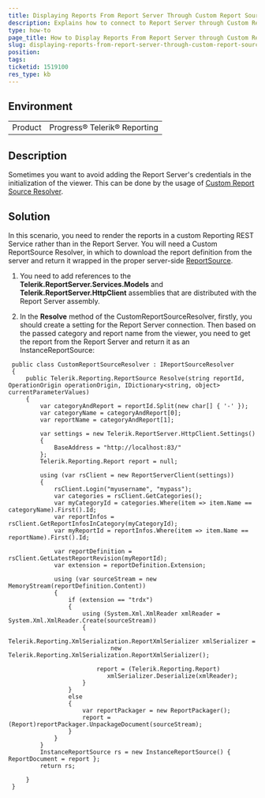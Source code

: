 ```yaml
---
title: Displaying Reports From Report Server Through Custom Report Source Resolver
description: Explains how to connect to Report Server through Custom Report Source Resolver and display a reprot
type: how-to
page_title: How to Display Reports From Report Server through Custom Report Source Resolver
slug: displaying-reports-from-report-server-through-custom-report-source-resolver
position: 
tags: 
ticketid: 1519100
res_type: kb
---
```


## Environment
<table>
	<tbody>
		<tr>
			<td>Product</td>
			<td>Progress® Telerik® Reporting</td>
		</tr>
	</tbody>
</table>


## Description
Sometimes you want to avoid adding the Report Server's credentials in the initialization of the viewer. This can be done by the usage of [Custom Report Source Resolver](../telerik-reporting-rest-custom-report-resolver).

## Solution
In this scenario, you need to render the reports in a custom Reporting REST Service rather than in the Report Server. You will need a Custom ReportSource Resolver, in which to download the report definition from the server and return it wrapped in the proper server-side [ReportSource](./report-sources).

1. You need to add references to the **Telerik.ReportServer.Services.Models** and **Telerik.ReportServer.HttpClient** assemblies that are distributed with the Report Server assembly.

2. In the **Resolve** method of the CustomReportSourceResolver, firstly, you should create a setting for the Report Server connection. Then based on the passed category and report name from the viewer, you need to get the report from the Report Server and return it as an InstanceReportSource:

```CSharp
 public class CustomReportSourceResolver : IReportSourceResolver
 {
     public Telerik.Reporting.ReportSource Resolve(string reportId, OperationOrigin operationOrigin, IDictionary<string, object> currentParameterValues)
     {
         var categoryAndReport = reportId.Split(new char[] { '-' });
         var categoryName = categoryAndReport[0];
         var reportName = categoryAndReport[1];

         var settings = new Telerik.ReportServer.HttpClient.Settings()
         {
             BaseAddress = "http://localhost:83/"
         };
         Telerik.Reporting.Report report = null;

         using (var rsClient = new ReportServerClient(settings))
         {
             rsClient.Login("myusername", "mypass");
             var categories = rsClient.GetCategories();
             var myCategoryId = categories.Where(item => item.Name == categoryName).First().Id;
             var reportInfos = rsClient.GetReportInfosInCategory(myCategoryId);
             var myReportId = reportInfos.Where(item => item.Name == reportName).First().Id;

             var reportDefinition = rsClient.GetLatestReportRevision(myReportId);
             var extension = reportDefinition.Extension;

             using (var sourceStream = new MemoryStream(reportDefinition.Content))
             {
                 if (extension == "trdx")
                 {
                     using (System.Xml.XmlReader xmlReader = System.Xml.XmlReader.Create(sourceStream))
                     {
                         Telerik.Reporting.XmlSerialization.ReportXmlSerializer xmlSerializer =
                             new Telerik.Reporting.XmlSerialization.ReportXmlSerializer();

                         report = (Telerik.Reporting.Report)
                            xmlSerializer.Deserialize(xmlReader);
                     }
                 }
                 else
                 {
                     var reportPackager = new ReportPackager();
                     report = (Report)reportPackager.UnpackageDocument(sourceStream);
                 }
             }
         }
         InstanceReportSource rs = new InstanceReportSource() { ReportDocument = report };
         return rs;

     }
 }
```
